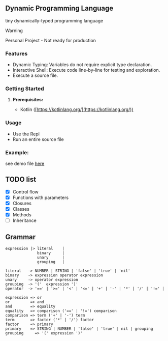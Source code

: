 ## Dynamic Programming Language 

tiny dynamically-typed programming language 

> [!WARNING]
> Personal Project - Not ready for production

### Features

* Dynamic Typing: Variables do not require explicit type declaration.
* Interactive Shell: Execute code line-by-line for testing and exploration.
* Execute a source file.

### Getting Started

1. **Prerequisites:** 

    * Kotlin ([https://kotlinlang.org/](https://kotlinlang.org/))

### Usage

* Use the Repl
* Run an entire source file

### **Example:**
see demo file [here](demo.txt)

## TODO list

* [x] Control flow
* [x] Functions with parameters
* [x] Closures
* [x] Classes
* [x] Methods
* [ ] Inheritance

## Grammar

    expression |> literal    |
                  binary     |
                  unary      |
                  grouping   |

    literal   -> NUMBER | STRING | 'false' | 'true' | 'nil'
    binary    -> expression operator expression
    unary     -> operator expression
    grouping  -> '('  expression ')'
    operator  -> '==' | '>=' | '<' | '<=' | '+' | '-' | '*' | '/' | '!=' |

    expression => or
    or         => and
    and        => equality
    equality   => comparison ('==' | '!=') comparison
    comparison => term ('+' | '-') term
    term       => factor ('*' | '/') factor
    factor     => primary
    primary    => STRING | NUMBER | 'false' | 'true' | nil | grouping
    grouping     => '(' expression ')'
